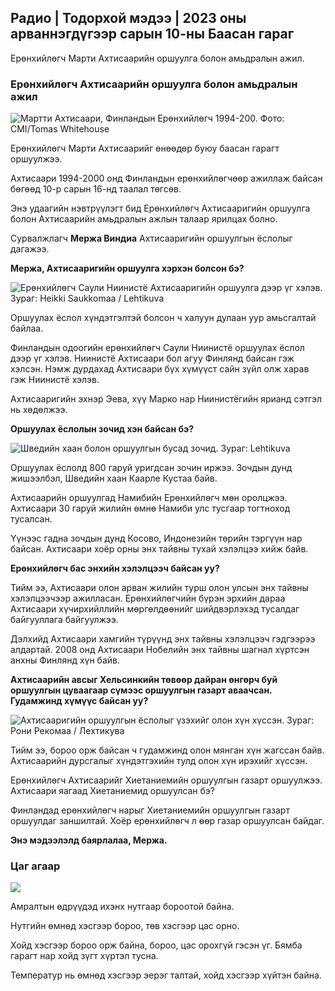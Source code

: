 ## Радио \| Тодорхой мэдээ \| 2023 оны арваннэгдүгээр сарын 10-ны Баасан гараг

Ерөнхийлөгч Марти Ахтисаарийн оршуулга болон амьдралын ажил.

### Ерөнхийлөгч Ахтисаарийн оршуулга болон амьдралын ажил

![Мартти Ахтисаари, Финландын Ерөнхийлөгч 1994-200. Фото: CMI/Tomas Whitehouse](https://images.cdn.yle.fi/image/upload/c_crop,h_1080,w_1919,x_0,y_0/ar_1.777777777777777,c_fill,g_faces,h_6705/w_pr.q_auto:eco/f_auto/fl_lossy/v1699528852/39-1197047654a2d3334539)

Ерөнхийлөгч Марти Ахтисаарийг өнөөдөр буюу баасан гарагт оршуулжээ.

Ахтисаари 1994-2000 онд Финландын ерөнхийлөгчөөр ажиллаж байсан бөгөөд 10-р сарын 16-нд таалал төгсөв.

Энэ удаагийн нэвтрүүлэгт бид Ерөнхийлөгч Ахтисааригийн оршуулга болон Ахтисаарийн амьдралын ажлын талаар ярилцах болно.

Сурвалжлагч **Мержа Виндиа** Ахтисааригийн оршуулгын ёслолыг дагажээ.

**Мержа, Ахтисааригийн оршуулга хэрхэн болсон бэ?**

![Ерөнхийлөгч Саули Ниинистё Ахтисааригийн оршуулга дээр үг хэлэв. Зураг: Heikki Saukkomaa / Lehtikuva](https://images.cdn.yle.fi/image/upload/c_crop,h_2880,w_5120,x_0,y_259/ar_1.777777777777777,c_fill,g_120d,g_60d/q_auto:eco/f_auto/fl_lossy/v1699619473/39-1198810654e20fbae885)

Оршуулах ёслол хүндэтгэлтэй болсон ч халуун дулаан уур амьсгалтай байлаа.

Финландын одоогийн ерөнхийлөгч Саули Ниинистё оршуулах ёслол дээр үг хэлэв. Ниинистё Ахтисаари бол агуу Финлянд байсан гэж хэлсэн. Нэмж дурдахад Ахтисаари бүх хүмүүст сайн зүйл олж харав гэж Ниинистё хэлэв.

Ахтисааригийн эхнэр Эева, хүү Марко нар Ниинистёгийн ярианд сэтгэл нь хөдөлжээ.

**Оршуулах ёслолын зочид хэн байсан бэ?**

![Шведийн хаан болон оршуулгын бусад зочид. Зураг: Lehtikuva](https://images.cdn.yle.fi/image/upload/c_crop,h_2880,w_5120,x_0,y_138/ar_1.777777777777777,c_fill,g_faces,h_675,w_1to/d./f_auto/fl_lossy/v1699627300/39-1199035654e40494d395)

Оршуулах ёслолд 800 гаруй уригдсан зочин иржээ. Зочдын дунд жишээлбэл, Шведийн хаан Каарле Кустаа байв.

Ахтисаарийн оршуулгад Намибийн Ерөнхийлөгч мөн оролцжээ. Ахтисаари 30 гаруй жилийн өмнө Намиби улс тусгаар тогтноход тусалсан.

Үүнээс гадна зочдын дунд Косово, Индонезийн төрийн тэргүүн нар байсан. Ахтисаари хоёр орны энх тайвны тухай хэлэлцээ хийж байв.

**Ерөнхийлөгч бас энхийн хэлэлцээч байсан уу?**

Тийм ээ, Ахтисаари олон арван жилийн турш олон улсын энх тайвны хэлэлцээчээр ажилласан. Ерөнхийлөгчийн бүрэн эрхийн дараа Ахтисаари хүчирхийллийн мөргөлдөөнийг шийдвэрлэхэд тусалдаг байгууллага байгуулжээ.

Дэлхийд Ахтисаари хамгийн түрүүнд энх тайвны хэлэлцээч гэдгээрээ алдартай. 2008 онд Ахтисаари Нобелийн энх тайвны шагнал хүртсэн анхны Финлянд хүн байв.

**Ахтисаарийн авсыг Хельсинкийн төвөөр дайран өнгөрч буй оршуулгын цуваагаар сүмээс оршуулгын газарт аваачсан. Гудамжинд хүмүүс байсан уу?**

![Ахтисааригийн оршуулгын ёслолыг үзэхийг олон хүн хүссэн. Зураг: Рони Рекомаа / Лехтикува](https://images.cdn.yle.fi/image/upload/c_crop,h_2880,w_5120,x_0,y_11/ar_1.777777777777777,c_fill,g_faces57777,c_fill,g_faces501d,q_auto:eco/f_auto/fl_lossy/v1699619608/39-1198819654e22ed1c931)

Тийм ээ, бороо орж байсан ч гудамжинд олон мянган хүн жагссан байв. Ахтисаарийн дурсгалыг хүндэтгэхийн тулд олон хүн ирэхийг хүссэн.

Ерөнхийлөгч Ахтисаарийг Хиетаниемийн оршуулгын газарт оршуулжээ. Ахтисаари яагаад Хиетаниемид оршуулсан бэ?

Финландад ерөнхийлөгч нарыг Хиетаниемийн оршуулгын газарт оршуулдаг заншилтай. Хоёр ерөнхийлөгч л өөр газар оршуулсан байдаг.

**Энэ мэдээлэлд баярлалаа, Мержа.**

### Цаг агаар

![](https://images.cdn.yle.fi/image/upload/c_crop,h_1080,w_1919,x_0,y_0/ar_1.7777777777777777,c_fill,g_faces,h_675,w_1200/d/eqf_auto/fl_lossy/v1699633281/39-1199138654e58651ee77)

Амралтын өдрүүдэд ихэнх нутгаар бороотой байна.

Нутгийн өмнөд хэсгээр бороо, төв хэсгээр цас орно.

Хойд хэсгээр бороо орж байна, бороо, цас орохгүй гэсэн үг. Бямба гарагт нар хойд зүгт хүртэл тусна.

Температур нь өмнөд хэсгээр эерэг талтай, хойд хэсгээр хүйтэн байна.